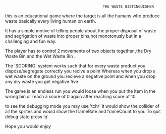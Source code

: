                                                 THE WASTE DISTINGUISHER
this is an educational game where the target  is all the humans who produce waste basically every living human on earth.

It has a simple motive of telling people about the proper disposal of waste and segrigation of waste into proper bins,not monotonusly but in a challenging and fun way.

The player has to control 2 movements of two objects together ,the Dry Waste Bin and the Wet Waste Bin .


The 'SCORING' system works such that for every waste product you dispose/segregate correctly you recive a point 
Whereas when you drop a wet waste on the ground you recieve a negative point and when you drop any dry waste you get negative five

The game is an endless run you would loose when you put the  item in the wrong bin or reach a score of 0 again after reaching score of 10.

to see the debugging mode you may use 'tchr' 
it would show the collider of all the sprites and would show the frameRate and frameCount to you
To quit debug state  press 'q'

Hope you would enjoy